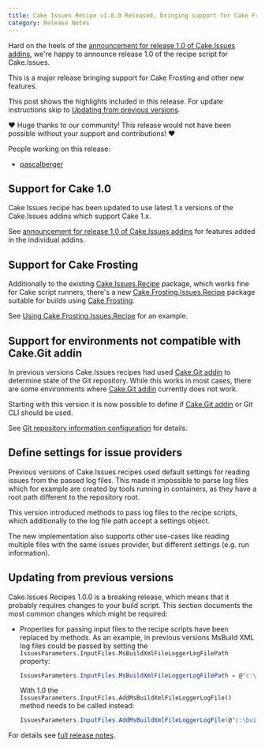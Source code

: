 ```yaml
---
title: Cake Issues Recipe v1.0.0 Released, bringing support for Cake Frosting
category: Release Notes
---
```


Hard on the heels of the [announcement for release 1.0 of Cake.Issues addins],
we're happy to announce release 1.0 of the recipe script for Cake.Issues.

This is a major release bringing support for Cake Frosting and other new features.

[announcement for release 1.0 of Cake.Issues addins]: /news/cake-issues-v1.0.0-released

<!--excerpt-->

This post shows the highlights included in this release.
For update instructions skip to [Updating from previous versions](#updating-from-previous-versions).

❤ Huge thanks to our community! This release would not have been possible without your support and contributions! ❤

People working on this release:

* [pascalberger](https://github.com/pascalberger)

## Support for Cake 1.0

Cake Issues recipe has been updated to use latest 1.x versions of the Cake.Issues addins which support Cake 1.x.

See [announcement for release 1.0 of Cake.Issues addins] for features added in the individual addins.

## Support for Cake Frosting

Additionally to the existing [Cake.Issues.Recipe] package, which works fine for Cake script runners, there's a new
[Cake.Frosting.Issues.Recipe] package suitable for builds using [Cake Frosting].

See [Using Cake.Frosting.Issues.Recipe] for an example.

[Cake Frosting]: https://cakebuild.net/docs/running-builds/runners/cake-frosting
[Cake.Issues.Recipe]: https://www.nuget.org/packages/Cake.Issues.Recipe/
[Cake.Frosting.Issues.Recipe]: https://www.nuget.org/packages/Cake.Frosting.Issues.Recipe/
[Using Cake.Frosting.Issues.Recipe]: /docs/usage/recipe/using-cake-frosting-issues-recipe

## Support for environments not compatible with Cake.Git addin

In previous versions Cake.Issues recipes had used [Cake.Git addin] to determine state of the Git repository.
While this works in most cases, there are some environments where [Cake.Git addin] currently does not work.

Starting with this version it is now possible to define if [Cake.Git addin] or Git CLI should be used.

See [Git repository information configuration](/docs/recipe/configuration#git-repository-information) for details.

[Cake.Git addin]: https://cakebuild.net/extensions/cake-git/

## Define settings for issue providers

Previous versions of Cake.Issues recipes used default settings for reading issues from the passed log files.
This made it impossible to parse log files which for example are created by tools running in containers,
as they have a root path different to the repository root.

This version introduced methods to pass log files to the recipe scripts, which additionally to the log file path
accept a settings object.

The new implementation also supports other use-cases like reading multiple files with the same issues provider,
but different settings (e.g. run information).

## Updating from previous versions

Cake.Issues Recipes 1.0.0 is a breaking release, which means that it probably requires changes to your build script.
This section documents the most common changes which might be required:

* Properties for passing input files to the recipe scripts have been replaced by methods.
  As an example, in previous versions MsBuild XML log files could be passed by setting the
  `IssuesParameters.InputFiles.MsBuildXmlFileLoggerLogFilePath` property:

  ```csharp
  IssuesParameters.InputFiles.MsBuildXmlFileLoggerLogFilePath = @"c:\build\msbuild.log";
  ```

  With 1.0 the `IssuesParameters.InputFiles.AddMsBuildXmlFileLoggerLogFile()` method needs to be called instead:

  ```csharp
  IssuesParameters.InputFiles.AddMsBuildXmlFileLoggerLogFile(@"c:\build\msbuild.log");
  ```

For details see [full release notes].

[full release notes]: https://github.com/cake-contrib/Cake.Issues.Recipe/releases/tag/1.0.0
